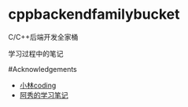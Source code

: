 # cppbackendfamilybucket

C/C++后端开发全家桶

学习过程中的笔记

#Acknowledgements
- [小林coding](https://www.xiaolincoding.com/)
- [阿秀的学习笔记](https://interviewguide.cn/)
